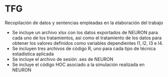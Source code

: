 # TFG
Recopilación de datos y sentencias empleadas en la elaboración del trabajo

- Se incluye un archivo xlsx con los datos exportados de NEURON para cada uno de los tratamientos, así como el tratamiento de los datos para obtener los valores definidos como variables dependientes I1, I2, I3 e I4.
- Se incluyen tres archivos de código R, uno para cada tipo de técnica estadística aplicada
- Se incluye el archivo de sesión .ses de NEURON
- Se incluye el código HOC asociado a la simulación realizada en NEURON
